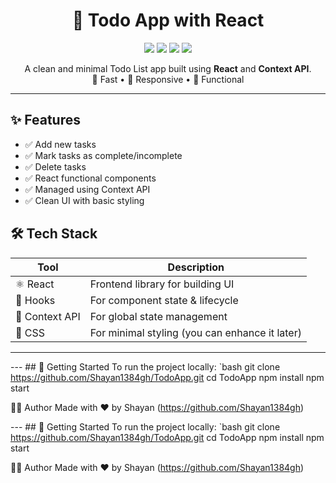 <h1 align="center">📝 Todo App with React</h1>

<p align="center">
  <img src="https://img.shields.io/badge/React-Hooks-blue?logo=react" />
  <img src="https://img.shields.io/badge/Context%20API-State%20Management-green" />
  <img src="https://img.shields.io/badge/JavaScript-ES6-yellow" />
  <img src="https://img.shields.io/badge/Open%20Source-%E2%9D%A4-red" />
</p>

<p align="center">
  A clean and minimal Todo List app built using <strong>React</strong> and <strong>Context API</strong>.<br>
  🚀 Fast • 📱 Responsive • 🧠 Functional
</p>

---

## ✨ Features

- ✅ Add new tasks
- ✅ Mark tasks as complete/incomplete
- ✅ Delete tasks
- ✅ React functional components
- ✅ Managed using Context API
- ✅ Clean UI with basic styling



## 🛠 Tech Stack

| Tool | Description |
|------|-------------|
| ⚛️ React | Frontend library for building UI |
| 🎣 Hooks | For component state & lifecycle |
| 🧠 Context API | For global state management |
| 🎨 CSS | For minimal styling (you can enhance it later) |

---

--- ## 🚀 Getting Started To run the project locally: `bash git clone https://github.com/Shayan1384gh/TodoApp.git cd TodoApp npm install npm start 


🧑‍💻 Author
Made with ❤️ by Shayan (https://github.com/Shayan1384gh)









--- ## 🚀 Getting Started To run the project locally: `bash git clone https://github.com/Shayan1384gh/TodoApp.git cd TodoApp npm install npm start 


🧑‍💻 Author
Made with ❤️ by Shayan (https://github.com/Shayan1384gh)
